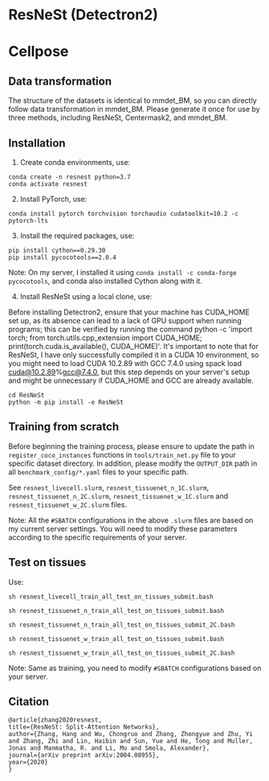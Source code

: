 # ResNeSt (Detectron2)

# Cellpose

## Data transformation

The structure of the datasets is identical to mmdet_BM, so you can directly follow data transformation in mmdet_BM. Please generate it once for use by three methods, including ResNeSt, Centermask2, and mmdet_BM.

## Installation

1. Create conda environments, use:

  ```
  conda create -n resnest python=3.7
  conda activate resnest
  ```

2. Install PyTorch, use:

  ```
  conda install pytorch torchvision torchaudio cudatoolkit=10.2 -c pytorch-lts
```

3. Install the required packages, use:

  ```
  pip install cython==0.29.30
  pip install pycocotools==2.0.4
  ```
  
  Note: On my server, I installed it using ```conda install -c conda-forge pycocotools```, and conda also installed Cython along with it.

4. Install ResNeSt using a local clone, use:

  Before installing Detectron2, ensure that your machine has CUDA_HOME set up, as its absence can lead to a lack of GPU support when running programs; this can be   verified by running the command python -c 'import torch; from torch.utils.cpp_extension import CUDA_HOME; print(torch.cuda.is_available(), CUDA_HOME)'. It's important to note that for ResNeSt, I have only successfully compiled it in a CUDA 10 environment, so you might need to load CUDA 10.2.89 with GCC 7.4.0 using spack load cuda@10.2.89%gcc@7.4.0, but this step depends on your server's setup and might be unnecessary if CUDA_HOME and GCC are already available.
  
  ```
  cd ResNeSt
  python -m pip install -e ResNeSt
  ```

## Training from scratch

Before beginning the training process, please ensure to update the path in ```register_coco_instances``` functions in ```tools/train_net.py``` file to your specific dataset directory. In addition, please modify the ```OUTPUT_DIR``` path in all ```benchmark_config/*.yaml``` files to your specific path.

See ```resnest_livecell.slurm```, ```resnest_tissuenet_n_1C.slurm```, ```resnest_tissuenet_n_2C.slurm```, ```resnest_tissuenet_w_1C.slurm``` and ```resnest_tissuenet_w_2C.slurm``` files.

Note: All the ```#SBATCH``` configurations in the above ```.slurm``` files are based on my current server settings. You will need to modify these parameters according to the specific requirements of your server.

## Test on tissues

Use:

```
sh resnest_livecell_train_all_test_on_tissues_submit.bash

sh resnest_tissuenet_n_train_all_test_on_tissues_submit.bash

sh resnest_tissuenet_n_train_all_test_on_tissues_submit_2C.bash

sh resnest_tissuenet_w_train_all_test_on_tissues_submit.bash

sh resnest_tissuenet_w_train_all_test_on_tissues_submit_2C.bash
```

Note: Same as training, you need to modify ```#SBATCH``` configurations based on your server.


## Citation

```
@article{zhang2020resnest,
title={ResNeSt: Split-Attention Networks},
author={Zhang, Hang and Wu, Chongruo and Zhang, Zhongyue and Zhu, Yi and Zhang, Zhi and Lin, Haibin and Sun, Yue and He, Tong and Muller, Jonas and Manmatha, R. and Li, Mu and Smola, Alexander},
journal={arXiv preprint arXiv:2004.08955},
year={2020}
}
```
